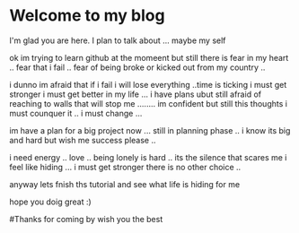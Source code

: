 # Welcome to my blog

I'm glad you are here. I plan to talk about ... maybe my self

ok im trying to learn github at the momeent but still there is fear in my heart .. fear that i fail .. fear of being broke or kicked out from my country ..

i dunno im afraid that if i fail i will lose everything ..time is ticking i must get stronger i must get better in my life ... i have plans ubut still afraid of reaching to walls that will stop me ........ im confident but still this thoughts i must counquer it .. i must change ...

im have a plan for a big project now ... still in planning phase .. i know its big and hard but wish me success please .. 

i need energy .. love .. being lonely is hard .. its the silence that scares me i feel like hiding ... i must get stronger there is no other choice ..

anyway lets fnish ths tutorial and see what life is hiding for me 

hope you doig great :)

#Thanks for coming by wish you the best

